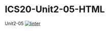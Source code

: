 # ICS20-Unit2-05-HTML
Unit2-05
[![linter](https://github.com/Seti-Ngabo45/ICS20-Unit2-05-HTML/workflows/linter/badge.svg)](https://github.com/marketplace/actions/super-linter)
